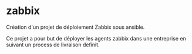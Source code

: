 # zabbix

Création d'un projet de déploiement Zabbix sous ansible.

Ce projet a pour but de déployer les agents zabbix dans une entreprise en suivant un process de livraison definit.
